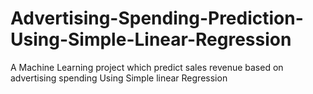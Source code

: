 # Advertising-Spending-Prediction-Using-Simple-Linear-Regression
A Machine Learning project which predict sales revenue based on advertising spending Using Simple linear Regression
